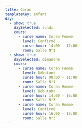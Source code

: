 ```yaml
---
title: Coran
templateKey: enfant
day:
  - show: true
    daySelected: lundi
    cours:
      - curse name: Coran Femme
        level: Confirmé
        curse hour: 14:00 - 17:00
        room: Salle N°1
  - show: true
    daySelected: dimanche
    cours:
      - curse name: Coran Femme
        level: Débutant
        curse hour: 08:00 - 11:00
        room: Salle N°1
      - curse name: Coran Homme
        level: Débutant
        curse hour: 14:00 - 16:00
        room: Salle N°3
      - curse name: Coran Homme
        level: Confirmé
        curse hour: 16:00 - 18:00
        room: Salle N°3
---
```

